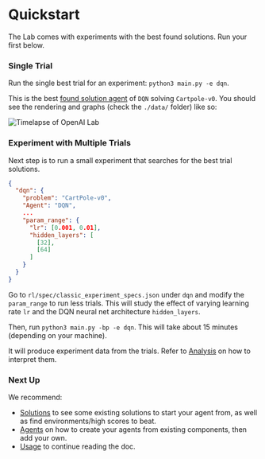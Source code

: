 # <a name="quickstart"></a>Quickstart

The Lab comes with experiments with the best found solutions. Run your first below.


### Single Trial

Run the single best trial for an experiment: `python3 main.py -e dqn`.

This is the best [found solution agent](https://github.com/kengz/openai_lab/pull/73) of `DQN` solving `Cartpole-v0`. You should see the rendering and graphs (check the `./data/` folder) like so:

![](./images/lab_demo_dqn.gif "Timelapse of OpenAI Lab")


### Experiment with Multiple Trials

Next step is to run a small experiment that searches for the best trial solutions.


```json
{
  "dqn": {
    "problem": "CartPole-v0",
    "Agent": "DQN",
    ...
    "param_range": {
      "lr": [0.001, 0.01],
      "hidden_layers": [
        [32],
        [64]
      ]
    }
  }
}
```


Go to `rl/spec/classic_experiment_specs.json` under `dqn` and modify the `param_range` to run less trials. This will study the effect of varying learning rate `lr` and the DQN neural net architecture `hidden_layers`.

Then, run `python3 main.py -bp -e dqn`. This will take about 15 minutes (depending on your machine).

It will produce experiment data from the trials. Refer to [Analysis](#analysis) on how to interpret them.


### Next Up

We recommend:

- [Solutions](#solutions) to see some existing solutions to start your agent from, as well as find environments/high scores to beat.
- [Agents](#agents) on how to create your agents from existing components, then add your own.
- [Usage](#usage) to continue reading the doc.
